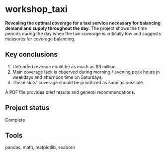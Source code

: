 # workshop_taxi
**Revealing the optimal coverage for a taxi service necessary for balancing demand and supply throughout the day.**
The project shows the time periods during the day when the taxi coverage is critically low and suggests measures for coverage balancing.

## Key conclusions
1. Unfunded revenue could be as much as $3 million.
2. Main coverage lack is observed during morning / evening peak hours jn weekdays and afternoon time on Saturdays.
3. These slots’ coverage should be prioritized as soon as possible.

A PDF file provides brief results and general recommendations.

## Project status
Complete

## Tools
pandas, math, matplotlib, seaborn